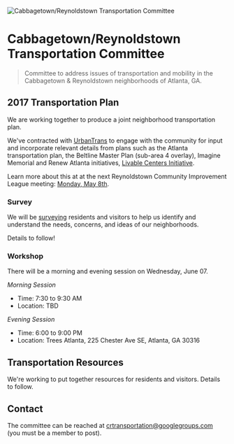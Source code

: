 ![Cabbagetown/Reynoldstown Transportation Committee](https://cloud.githubusercontent.com/assets/182/25828160/c1c3a6fe-341c-11e7-8fa6-89999fa350b7.png)

# Cabbagetown/Reynoldstown Transportation Committee

> Committee to address issues of transportation and mobility in the Cabbagetown & Reynoldstown neighborhoods of Atlanta, GA.

## 2017 Transportation Plan

We are working together to produce a joint neighborhood transportation plan.

We've contracted with [UrbanTrans](http://urbantrans.com/) to engage with the community for input and incorporate relevant details from plans such as the Atlanta transportation plan, the Beltline Master Plan (sub-area 4 overlay), Imagine Memorial and Renew Atlanta initiatives, [Livable Centers Initiative](http://www.atlantaregional.com/land-use/livable-centers-initiative).

Learn more about this at at the next Reynoldstown Community Improvement League meeting: [Monday, May 8th](https://www.facebook.com/events/1902220833393420/).

### Survey

We will be [surveying](survey) residents and visitors to help us identify and understand the needs, concerns, and ideas of our neighborhoods.

Details to follow!

### Workshop

There will be a morning and evening session on Wednesday, June 07.

*Morning Session*
- Time: 7:30 to 9:30 AM
- Location: TBD
  
*Evening Session*
- Time: 6:00 to 9:00 PM
- Location: Trees Atlanta, 225 Chester Ave SE, Atlanta, GA 30316

## Transportation Resources

We're working to put together resources for residents and visitors. Details to follow.

## Contact

The committee can be reached at crtransportation@googlegroups.com (you must be a member to post).
